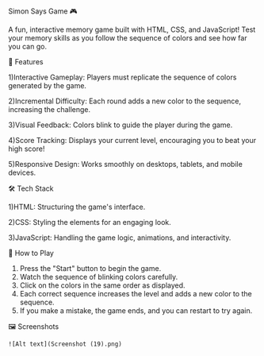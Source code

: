 Simon Says Game 🎮

  A fun, interactive memory game built with HTML, CSS, and JavaScript! Test your memory skills as you follow the sequence of colors and 
  see how far you can go.

🚀 Features

  1)Interactive Gameplay: Players must replicate the sequence of colors generated by the game.
  
  2)Incremental Difficulty: Each round adds a new color to the sequence, increasing the challenge.
  
  3)Visual Feedback: Colors blink to guide the player during the game.
  
  4)Score Tracking: Displays your current level, encouraging you to beat your high score!
  
  5)Responsive Design: Works smoothly on desktops, tablets, and mobile devices.

🛠️ Tech Stack

  1)HTML: Structuring the game's interface.
  
  2)CSS: Styling the elements for an engaging look.
  
  3)JavaScript: Handling the game logic, animations, and interactivity.

🎯 How to Play

  1) Press the "Start" button to begin the game.
  2) Watch the sequence of blinking colors carefully.
  3) Click on the colors in the same order as displayed.
  4) Each correct sequence increases the level and adds a new color to the sequence.
  5) If you make a mistake, the game ends, and you can restart to try again.

  🖼️ Screenshots
    
    ![Alt text](Screenshot (19).png)